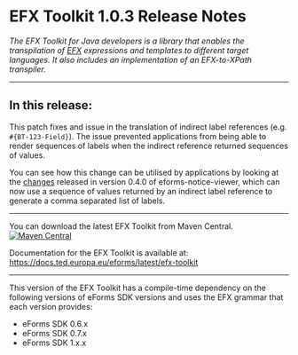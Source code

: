 # EFX Toolkit 1.0.3 Release Notes

_The EFX Toolkit for Java developers is a library that enables the transpilation of [EFX](https://docs.ted.europa.eu/eforms/latest/efx) expressions and templates to different target languages. It also includes an implementation of an EFX-to-XPath transpiler._

---
## In this release:

This patch fixes and issue in the translation of indirect label references (e.g. `#{BT-123-Field}`). The issue prevented applications from being able to render sequences of labels when the indirect reference returned sequences of values. 

You can see how this change can be utilised by applications by looking at the [changes](https://github.com/OP-TED/eforms-notice-viewer/compare/7e25fa2..9a1795a) released in version 0.4.0 of eforms-notice-viewer, which can now use a sequence of values returned by an indirect label reference to generate a comma separated list of labels.  

---

You can download the latest EFX Toolkit from Maven Central.  
[![Maven Central](https://img.shields.io/maven-central/v/eu.europa.ted.eforms/efx-toolkit-java?label=Download%20&style=flat-square)](https://search.maven.org/search?q=g:%22eu.europa.ted.eforms%22%20AND%20a:%22efx-toolkit-java%22)

Documentation for the EFX Toolkit is available at: https://docs.ted.europa.eu/eforms/latest/efx-toolkit

---

This version of the EFX Toolkit has a compile-time dependency on the following versions of eForms SDK versions and uses the EFX grammar that each version provides:
- eForms SDK 0.6.x
- eForms SDK 0.7.x
- eForms SDK 1.x.x